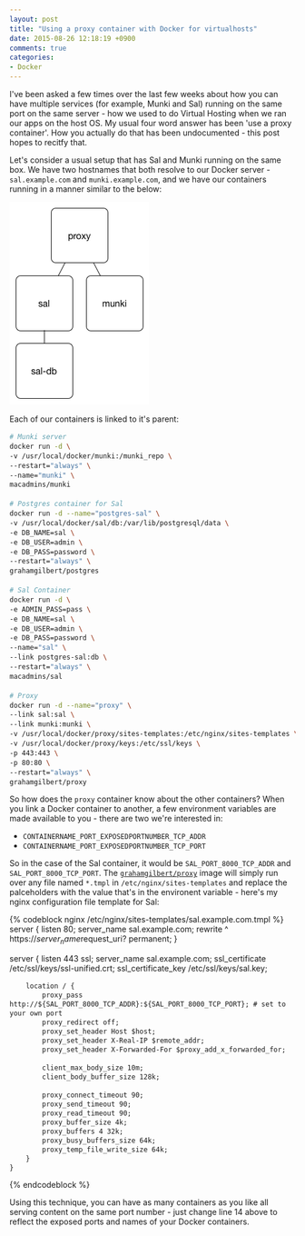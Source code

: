 ```yaml
---
layout: post
title: "Using a proxy container with Docker for virtualhosts"
date: 2015-08-26 12:18:19 +0900
comments: true
categories: 
- Docker
---
```


I've been asked a few times over the last few weeks about how you can have multiple services (for example, Munki and Sal) running on the same port on the same server - how we used to do Virtual Hosting when we ran our apps on the host OS. My usual four word answer has been 'use a proxy container'. How you actually do that has been undocumented - this post hopes to recitfy that.

Let's consider a usual setup that has Sal and Munki running on the same box. We have two hostnames that both resolve to our Docker server - ``sal.example.com`` and ``munki.example.com``, and we have our containers running in a manner similar to the below:

![Container layout](/images/posts/2015-08-26/proxycontainerlayout.png)

Each of our containers is linked to it's parent:

``` bash
# Munki server
docker run -d \
-v /usr/local/docker/munki:/munki_repo \
--restart="always" \
--name="munki" \
macadmins/munki

# Postgres container for Sal
docker run -d --name="postgres-sal" \
-v /usr/local/docker/sal/db:/var/lib/postgresql/data \
-e DB_NAME=sal \
-e DB_USER=admin \
-e DB_PASS=password \
--restart="always" \
grahamgilbert/postgres

# Sal Container
docker run -d \
-e ADMIN_PASS=pass \
-e DB_NAME=sal \
-e DB_USER=admin \
-e DB_PASS=password \
--name="sal" \
--link postgres-sal:db \
--restart="always" \
macadmins/sal

# Proxy
docker run -d --name="proxy" \
--link sal:sal \
--link munki:munki \
-v /usr/local/docker/proxy/sites-templates:/etc/nginx/sites-templates \
-v /usr/local/docker/proxy/keys:/etc/ssl/keys \
-p 443:443 \
-p 80:80 \
--restart="always" \
grahamgilbert/proxy
```

So how does the ``proxy`` container know about the other containers? When you link a Docker container to another, a few environment variables are made available to you - there are two we're interested in:

* ``CONTAINERNAME_PORT_EXPOSEDPORTNUMBER_TCP_ADDR``
* ``CONTAINERNAME_PORT_EXPOSEDPORTNUMBER_TCP_PORT``

So in the case of the Sal container, it would be ``SAL_PORT_8000_TCP_ADDR`` and ``SAL_PORT_8000_TCP_PORT``. The [``grahamgilbert/proxy``](https://hub.docker.com/r/grahamgilbert/proxy/) image will simply run over any file named ``*.tmpl`` in ``/etc/nginx/sites-templates`` and replace the palceholders with the value that's in the environent variable - here's my nginx configuration file template for Sal:

{% codeblock nginx /etc/nginx/sites-templates/sal.example.com.tmpl %}
server {
       listen         80;
       server_name    sal.example.com;
       rewrite        ^ https://$server_name$request_uri? permanent;
}

server {
        listen              443 ssl;
        server_name         sal.example.com;
        ssl_certificate     /etc/ssl/keys/ssl-unified.crt;
        ssl_certificate_key /etc/ssl/keys/sal.key;

        location / {
            proxy_pass http://${SAL_PORT_8000_TCP_ADDR}:${SAL_PORT_8000_TCP_PORT}; # set to your own port
            proxy_redirect off;
            proxy_set_header Host $host;
            proxy_set_header X-Real-IP $remote_addr;
            proxy_set_header X-Forwarded-For $proxy_add_x_forwarded_for;
     
            client_max_body_size 10m;
            client_body_buffer_size 128k;
     
            proxy_connect_timeout 90;
            proxy_send_timeout 90;
            proxy_read_timeout 90;
            proxy_buffer_size 4k;
            proxy_buffers 4 32k;
            proxy_busy_buffers_size 64k;
            proxy_temp_file_write_size 64k;
        }
    }
{% endcodeblock %}
    
Using this technique, you can have as many containers as you like all serving content on the same port number - just change line 14 above to reflect the exposed ports and names of your Docker containers.